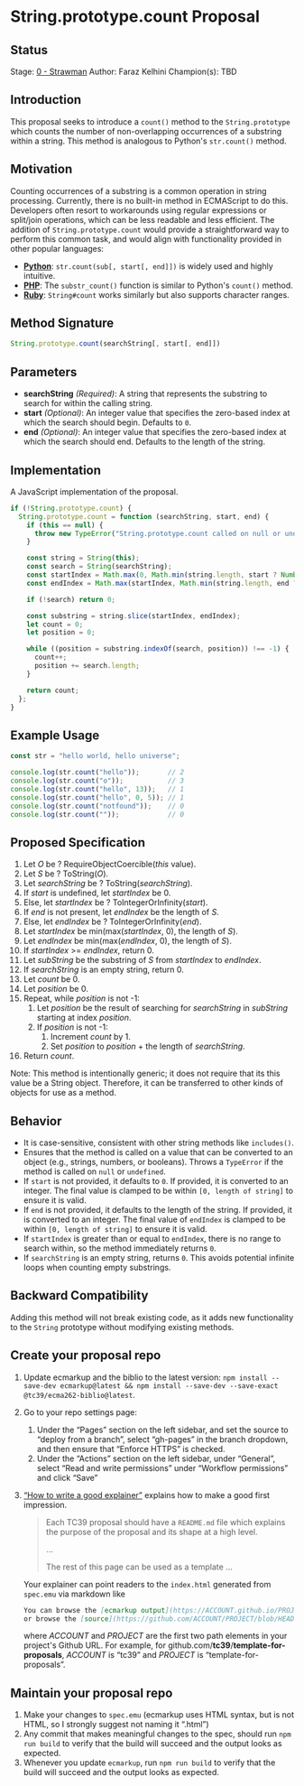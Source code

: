 # String.prototype.count Proposal

## Status

Stage: [0 - Strawman](https://tc39.github.io/process-document/)
Author: Faraz Kelhini
Champion(s): TBD 

## Introduction

This proposal seeks to introduce a `count()` method to the `String.prototype` which counts the number of non-overlapping occurrences of a substring within a string. This method is analogous to Python's `str.count()` method.

## Motivation

Counting occurrences of a substring is a common operation in string processing. Currently, there is no built-in method in ECMAScript to do this. Developers often resort to workarounds using regular expressions or split/join operations, which can be less readable and less efficient. The addition of `String.prototype.count` would provide a straightforward way to perform this common task, and would align with functionality provided in other popular languages:

- **[Python](https://docs.python.org/3/library/stdtypes.html#str.count)**: `str.count(sub[, start[, end]])` is widely used and highly intuitive.
- **[PHP](https://www.php.net/manual/en/function.substr-count.php)**: The `substr_count()` function is similar to Python's `count()` method. 
- **[Ruby](https://ruby-doc.org/core-1.9.3/String.html#method-i-count)**: `String#count` works similarly but also supports character ranges.

## Method Signature

```javascript
String.prototype.count(searchString[, start[, end]])
```

## Parameters

- **searchString** *(Required)*: A string that represents the substring to search for within the calling string.
- **start** *(Optional)*: An integer value that specifies the zero-based index at which the search should begin. Defaults to `0`.
- **end** *(Optional)*: An integer value that specifies the zero-based index at which the search should end. Defaults to the length of the string.

## Implementation

A JavaScript implementation of the proposal.

```javascript
if (!String.prototype.count) {
  String.prototype.count = function (searchString, start, end) {
    if (this == null) {
      throw new TypeError("String.prototype.count called on null or undefined");
    }

    const string = String(this);
    const search = String(searchString);
    const startIndex = Math.max(0, Math.min(string.length, start ? Number(start) || 0 : 0));
    const endIndex = Math.max(startIndex, Math.min(string.length, end ? Number(end) || string.length : string.length));

    if (!search) return 0; 

    const substring = string.slice(startIndex, endIndex);
    let count = 0;
    let position = 0;

    while ((position = substring.indexOf(search, position)) !== -1) {
      count++;
      position += search.length;
    }

    return count;
  };
}
```

## Example Usage

```javascript
const str = "hello world, hello universe";

console.log(str.count("hello"));       // 2
console.log(str.count("o"));           // 3
console.log(str.count("hello", 13));   // 1
console.log(str.count("hello", 0, 5)); // 1
console.log(str.count("notfound"));    // 0
console.log(str.count(""));            // 0
```

## Proposed Specification

1. Let _O_ be ? RequireObjectCoercible(*this* value).
2. Let _S_ be ? ToString(_O_).
3. Let _searchString_ be ? ToString(_searchString_).
4. If _start_ is undefined, let _startIndex_ be 0.
5. Else, let _startIndex_ be ? ToIntegerOrInfinity(_start_).
6. If _end_ is not present, let _endIndex_ be the length of _S_.
7. Else, let _endIndex_ be ? ToIntegerOrInfinity(_end_).
8. Let _startIndex_ be min(max(_startIndex_, 0), the length of _S_).
9. Let _endIndex_ be min(max(_endIndex_, 0), the length of _S_).
10. If _startIndex_ >= _endIndex_, return 0.
11. Let _subString_ be the substring of _S_ from _startIndex_ to _endIndex_.
12. If _searchString_ is an empty string, return 0.
13. Let _count_ be 0.
14. Let _position_ be 0.
15. Repeat, while _position_ is not -1:
    1. Let _position_ be the result of searching for _searchString_ in _subString_ starting at index _position_.
    2. If _position_ is not -1:
        1. Increment _count_ by 1.
        2. Set _position_ to _position_ + the length of _searchString_.
16. Return _count_.

Note: This method is intentionally generic; it does not require that its this value be a String object.
Therefore, it can be transferred to other kinds of objects for use as a method.

## Behavior

- It is case-sensitive, consistent with other string methods like `includes()`.
- Ensures that the method is called on a value that can be converted to an object (e.g., strings, numbers, or booleans). Throws a `TypeError` if the method is called on `null` or `undefined`.
- If `start` is not provided, it defaults to `0`. If provided, it is converted to an integer. The final value is clamped to be within `[0, length of string]` to ensure it is valid.
- If `end` is not provided, it defaults to the length of the string. If provided, it is converted to an integer. The final value of `endIndex` is clamped to be within `[0, length of string]` to ensure it is valid.
- If `startIndex` is greater than or equal to `endIndex`, there is no range to search within, so the method immediately returns `0`.
- If `searchString` is an empty string, returns `0`. This avoids potential infinite loops when counting empty substrings.

## Backward Compatibility

Adding this method will not break existing code, as it adds new functionality to the `String` prototype without modifying existing methods.





## Create your proposal repo

  1. Update ecmarkup and the biblio to the latest version: `npm install --save-dev ecmarkup@latest && npm install --save-dev --save-exact @tc39/ecma262-biblio@latest`.
  1. Go to your repo settings page:
      1. Under the “Pages” section on the left sidebar, and set the source to “deploy from a branch”, select “gh-pages” in the branch dropdown, and then ensure that “Enforce HTTPS” is checked.
      1. Under the “Actions” section on the left sidebar, under “General”, select “Read and write permissions” under “Workflow permissions” and click “Save”
  1. [“How to write a good explainer”][explainer] explains how to make a good first impression.

      > Each TC39 proposal should have a `README.md` file which explains the purpose
      > of the proposal and its shape at a high level.
      >
      > ...
      >
      > The rest of this page can be used as a template ...

      Your explainer can point readers to the `index.html` generated from `spec.emu`
      via markdown like

      ```markdown
      You can browse the [ecmarkup output](https://ACCOUNT.github.io/PROJECT/)
      or browse the [source](https://github.com/ACCOUNT/PROJECT/blob/HEAD/spec.emu).
      ```

      where *ACCOUNT* and *PROJECT* are the first two path elements in your project's Github URL.
      For example, for github.com/**tc39**/**template-for-proposals**, *ACCOUNT* is “tc39”
      and *PROJECT* is “template-for-proposals”.


## Maintain your proposal repo

  1. Make your changes to `spec.emu` (ecmarkup uses HTML syntax, but is not HTML, so I strongly suggest not naming it “.html”)
  1. Any commit that makes meaningful changes to the spec, should run `npm run build` to verify that the build will succeed and the output looks as expected.
  1. Whenever you update `ecmarkup`, run `npm run build` to verify that the build will succeed and the output looks as expected.

  [explainer]: https://github.com/tc39/how-we-work/blob/HEAD/explainer.md
